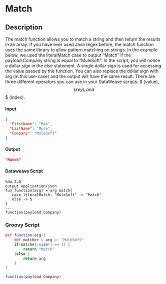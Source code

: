 # Match

## Description

The match function allows you to match a string and then return the results in an array. If you have ever used Java regex before, the match function uses the same library to allow pattern matching on strings. In the example below, we used the literalMatch case to output “Match” if the payload.Company string is equal to “MuleSoft”. In the script, you will notice a dollar sign in the else statement. A single dollar sign is used for accessing the value passed by the function. You can also replace the dollar sign with arg (in this use-case) and the output will have the same result. There are three different operators you can use in your DataWeave scripts: $ (value), $$ (key), and $$$ (index).

#### Input
``` json
{
  "FirstName": "Max",
  "LastName": "Mule",
  "Company": "MuleSoft"
}
```
#### Output

``` json
"Match"
```

#### Dataweave Script

```
%dw 2.0
output application/json
fun function(arg) = arg match{
   case literalMatch: "MuleSoft" -> "Match"
   else -> $
}
---
function(payload.Company)
```

### Groovy Script

```groovy
def function(arg){
    def matcher = arg =~ "MuleSoft"
    if(matcher.size() == 1) {
        return "Match"
    }else {
        return arg
    }
}

function(payload.Company)
```